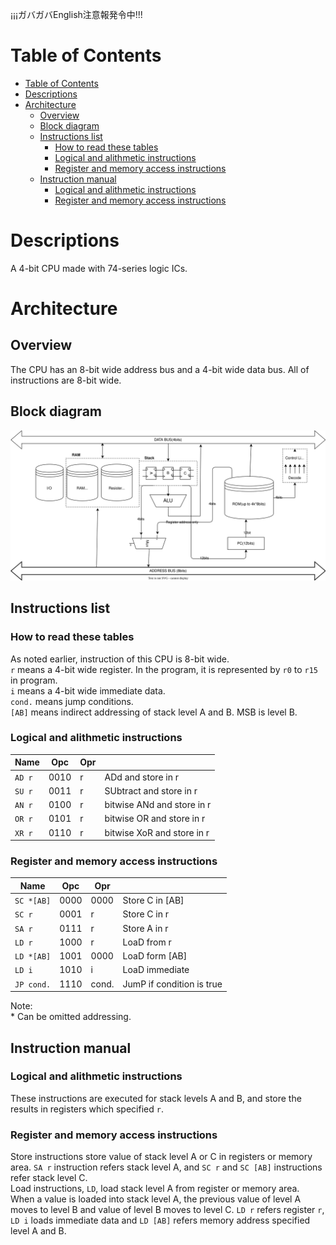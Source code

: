 ¡¡¡ガバガバEnglish注意報発令中!!!

# Table of Contents
- [Table of Contents](#table-of-contents)
- [Descriptions](#descriptions)
- [Architecture](#architecture)
  - [Overview](#overview)
  - [Block diagram](#block-diagram)
  - [Instructions list](#instructions-list)
    - [How to read these tables](#how-to-read-these-tables)
    - [Logical and alithmetic instructions](#logical-and-alithmetic-instructions)
    - [Register and memory access instructions](#register-and-memory-access-instructions)
  - [Instruction manual](#instruction-manual)
    - [Logical and alithmetic instructions](#logical-and-alithmetic-instructions-1)
    - [Register and memory access instructions](#register-and-memory-access-instructions-1)

# Descriptions
A 4-bit CPU made with 74-series logic ICs.
# Architecture
## Overview
The CPU has an 8-bit wide address bus and a 4-bit wide data bus.
All of instructions are 8-bit wide.
## Block diagram

![Block diagram of this CPU.](./HC4.svg)

## Instructions list
### How to read these tables

As noted earlier, instruction of this CPU is 8-bit wide.   
```r``` means a 4-bit wide register. In the program, it is represented by ```r0``` to ```r15``` in program.    
```i``` means a 4-bit wide immediate data.    
```cond.``` means jump conditions.    
```[AB]``` means indirect addressing of stack level A and B. MSB is level B.

### Logical and alithmetic instructions

| Name       | Opc  | Opr |                            |
| ---------- | ---- | --- | -------------------------- |
| ```AD r``` | 0010 | r   | ADd and store in r         |
| ```SU r``` | 0011 | r   | SUbtract and store in r    |
| ```AN r``` | 0100 | r   | bitwise ANd and store in r |
| ```OR r``` | 0101 | r   | bitwise OR and store in r  |
| ```XR r``` | 0110 | r   | bitwise XoR and store in r |

### Register and memory access instructions

| Name           | Opc  | Opr   |                           |
| -------------- | ---- | ----- | ------------------------- |
| ```SC *[AB]``` | 0000 | 0000  | Store C in [AB]           |
| ```SC r```     | 0001 | r     | Store C in r              |
| ```SA r```     | 0111 | r     | Store A in r              |
| ```LD r```     | 1000 | r     | LoaD from r               |
| ```LD *[AB]``` | 1001 | 0000  | LoaD form [AB]            |
| ```LD i```     | 1010 | i     | LoaD immediate            |
| ```JP cond.``` | 1110 | cond. | JumP if condition is true |
     
Note:    
\* Can be omitted addressing.
## Instruction manual
### Logical and alithmetic instructions

These instructions are executed for stack levels A and B, and store the results in registers which specified ```r```.

### Register and memory access instructions

Store instructions store value of stack level A or C in registers or memory area. ```SA r``` instruction refers stack level A, and ```SC r``` and ```SC [AB]``` instructions refer stack level C.   
Load instructions, ```LD```,  load stack level A from register or memory area. When a value is loaded into stack level A, the previous value of level A moves to level B and value of level B moves to level C. ```LD r``` refers register ```r```, ```LD i``` loads immediate data and ```LD [AB]``` refers memory address specified level A and B.